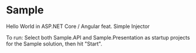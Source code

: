 # Sample
Hello World in ASP.NET Core / Angular feat. Simple Injector

To run: Select both Sample.API and Sample.Presentation as startup projects for the Sample solution, then hit "Start".
